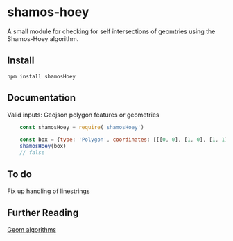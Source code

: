 # shamos-hoey
A small module for checking for self intersections of geomtries using the Shamos-Hoey algorithm.

## Install
````
npm install shamosHoey
````

## Documentation
Valid inputs: Geojson polygon features or geometries

````js
    const shamosHoey = require('shamosHoey')

    const box = {type: 'Polygon', coordinates: [[[0, 0], [1, 0], [1, 1], [0, 1], [0, 0]]]}
    shamosHoey(box)
    // false
````

## To do
Fix up handling of linestrings

## Further Reading
[Geom algorithms](http://geomalgorithms.com/a09-_intersect-3.html#Shamos-Hoey-Algorithm)